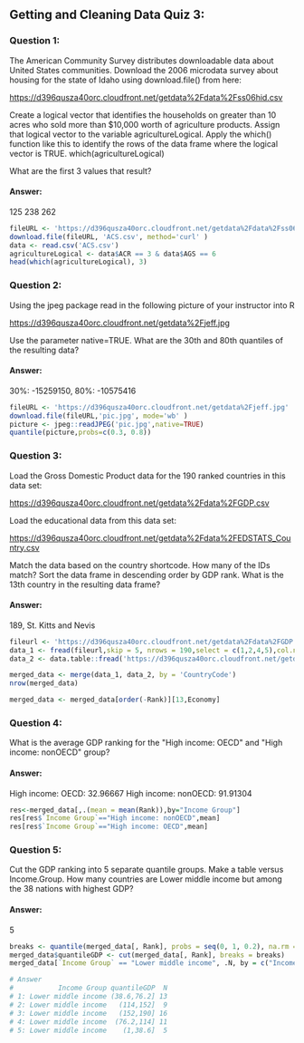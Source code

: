 ## Getting and Cleaning Data Quiz 3:

### Question 1:

The American Community Survey distributes downloadable data about United States communities. Download the 2006 microdata survey about housing for the state of Idaho using download.file() from here:

https://d396qusza40orc.cloudfront.net/getdata%2Fdata%2Fss06hid.csv

Create a logical vector that identifies the households on greater than 10 acres who sold more than $10,000 worth of agriculture products. Assign that logical vector to the variable agricultureLogical. Apply the which() function like this to identify the rows of the data frame where the logical vector is TRUE. which(agricultureLogical)

What are the first 3 values that result?

#### Answer:

125 238 262

```r
fileURL <- 'https://d396qusza40orc.cloudfront.net/getdata%2Fdata%2Fss06hid.csv'
download.file(fileURL, 'ACS.csv', method='curl' )
data <- read.csv('ACS.csv')
agricultureLogical <- data$ACR == 3 & data$AGS == 6
head(which(agricultureLogical), 3)
```
### Question 2:

Using the jpeg package read in the following picture of your instructor into R

https://d396qusza40orc.cloudfront.net/getdata%2Fjeff.jpg

Use the parameter native=TRUE. What are the 30th and 80th quantiles of the resulting data?

#### Answer:

30%: -15259150, 80%: -10575416 

```r
fileURL <- 'https://d396qusza40orc.cloudfront.net/getdata%2Fjeff.jpg'
download.file(fileURL,'pic.jpg', mode='wb' )
picture <- jpeg::readJPEG('pic.jpg',native=TRUE)
quantile(picture,probs=c(0.3, 0.8))
```
### Question 3:

Load the Gross Domestic Product data for the 190 ranked countries in this data set:

https://d396qusza40orc.cloudfront.net/getdata%2Fdata%2FGDP.csv

Load the educational data from this data set:

https://d396qusza40orc.cloudfront.net/getdata%2Fdata%2FEDSTATS_Country.csv

Match the data based on the country shortcode. How many of the IDs match? Sort the data frame in descending order by GDP rank. What is the 13th country in the resulting data frame?

#### Answer:

189, St. Kitts and Nevis

```r
fileurl <- 'https://d396qusza40orc.cloudfront.net/getdata%2Fdata%2FGDP.csv'
data_1 <- fread(fileurl,skip = 5, nrows = 190,select = c(1,2,4,5),col.names=c("CountryCode", "Rank", "Economy", "Total"))
data_2 <- data.table::fread('https://d396qusza40orc.cloudfront.net/getdata%2Fdata%2FEDSTATS_Country.csv')

merged_data <- merge(data_1, data_2, by = 'CountryCode')
nrow(merged_data)

merged_data <- merged_data[order(-Rank)][13,Economy]
```
### Question 4:

What is the average GDP ranking for the "High income: OECD" and "High income: nonOECD" group?

#### Answer:

High income: OECD: 32.96667
High income: nonOECD: 91.91304

```R
res<-merged_data[,.(mean = mean(Rank)),by="Income Group"]
res[res$`Income Group`=="High income: nonOECD",mean]
res[res$`Income Group`=="High income: OECD",mean]
```

### Question 5:

Cut the GDP ranking into 5 separate quantile groups. Make a table versus Income.Group. How many countries are Lower middle income but among the 38 nations with highest GDP?

#### Answer:

5

```r
breaks <- quantile(merged_data[, Rank], probs = seq(0, 1, 0.2), na.rm = TRUE)
merged_data$quantileGDP <- cut(merged_data[, Rank], breaks = breaks)
merged_data[`Income Group` == "Lower middle income", .N, by = c("Income Group", "quantileGDP")]

# Answer 
#           Income Group quantileGDP  N
# 1: Lower middle income (38.6,76.2] 13
# 2: Lower middle income   (114,152]  9
# 3: Lower middle income   (152,190] 16
# 4: Lower middle income  (76.2,114] 11
# 5: Lower middle income    (1,38.6]  5

```



